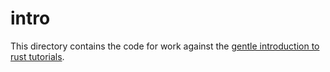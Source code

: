 # intro

This directory contains the code for work against the [gentle introduction to rust tutorials](https://stevedonovan.github.io/rust-gentle-intro/readme.html).